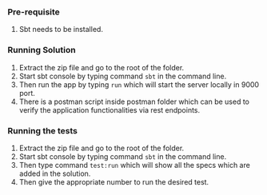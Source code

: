 ### Pre-requisite

1. Sbt needs to be installed.

### Running Solution

1. Extract the zip file and go to the root of the folder.
2. Start sbt console by typing command `sbt` in the command line.
3. Then run the app by typing `run` which will start the server 
   locally in 9000 port. 
4. There is a postman script inside postman folder 
   which can be used to verify the application functionalities via
   rest endpoints.

### Running the tests
1. Extract the zip file and go to the root of the folder.
2. Start sbt console by typing command `sbt` in the command line.
3. Then type command `test:run` which will show all the specs which
   are added in the solution. 
4. Then give the appropriate number to run the desired test.